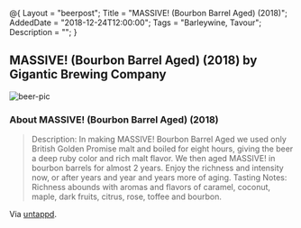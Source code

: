 @{ 
 Layout = "beerpost"; 
 Title = "MASSIVE! (Bourbon Barrel Aged) (2018)"; 
 AddedDate = "2018-12-24T12:00:00"; 
 Tags = "Barleywine, Tavour"; 
 Description = ""; 
 } 
 

## MASSIVE! (Bourbon Barrel Aged) (2018) by Gigantic Brewing Company

![beer-pic]

### About MASSIVE! (Bourbon Barrel Aged) (2018)

> Description: In making MASSIVE! Bourbon Barrel Aged we used only British Golden Promise malt and boiled for eight hours, giving the beer a deep ruby color and rich malt flavor. We then aged MASSIVE! in bourbon barrels for almost 2 years. Enjoy the richness and intensity now, or after years and year and years more of aging.
Tasting Notes: Richness abounds with aromas and flavors of caramel, coconut, maple, dark fruits, citrus, rose, toffee and bourbon.

Via [untappd][untappd-url].

[untappd-url]: <https://untappd.com/b/gigantic-brewing-company-massive-bourbon-barrel-aged-2018/2929619>
[beer-pic]: https://jasonpowley.com/assets/img/2018-12-24-massive-bourbon-barrel-aged-2018.jpeg "MASSIVE! (Bourbon Barrel Aged) (2018) by Gigantic Brewing Company"
